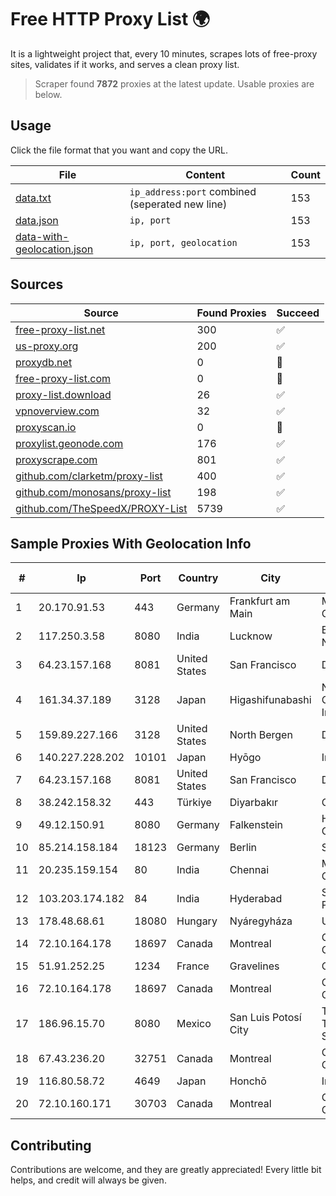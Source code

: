 
# Free HTTP Proxy List 🌍

It is a lightweight project that, every 10 minutes, scrapes lots of free-proxy sites, validates if it works, and serves a clean proxy list.


> Scraper found **7872** proxies at the latest update. Usable proxies are below.

## Usage

Click the file format that you want and copy the URL.


|File|Content|Count|
|----|-------|-----|
|[data.txt](https://raw.githubusercontent.com/themiralay/Proxy-List-World/master/data.txt)|`ip_address:port` combined (seperated new line)|153|
|[data.json](https://raw.githubusercontent.com/themiralay/Proxy-List-World/master/data.json)|`ip, port`|153|
|[data-with-geolocation.json](https://raw.githubusercontent.com/themiralay/Proxy-List-World/master/data-with-geolocation.json)|`ip, port, geolocation`|153|

## Sources

|Source|Found Proxies|Succeed|
|------|-------------|-------|
|[free-proxy-list.net](https://free-proxy-list.net)|300|✅|
|[us-proxy.org](https://www.us-proxy.org)|200|✅|
|[proxydb.net](http://proxydb.net)|0|🚫|
|[free-proxy-list.com](https://free-proxy-list.com/?page=&port=&type%5B%5D=http&type%5B%5D=https&up_time=0&search=Search)|0|🚫|
|[proxy-list.download](https://www.proxy-list.download/HTTP)|26|✅|
|[vpnoverview.com](https://vpnoverview.com/privacy/anonymous-browsing/free-proxy-servers)|32|✅|
|[proxyscan.io](https://www.proxyscan.io)|0|🚫|
|[proxylist.geonode.com](https://proxylist.geonode.com/api/proxy-list?limit=300&page=1&sort_by=lastChecked&sort_type=desc&protocols=http,https)|176|✅|
|[proxyscrape.com](https://api.proxyscrape.com/v2/?request=displayproxies&protocol=http&timeout=10000&country=all&ssl=all&anonymity=all)|801|✅|
|[github.com/clarketm/proxy-list](https://raw.githubusercontent.com/clarketm/proxy-list/master/proxy-list-raw.txt)|400|✅|
|[github.com/monosans/proxy-list](https://raw.githubusercontent.com/monosans/proxy-list/main/proxies/http.txt)|198|✅|
|[github.com/TheSpeedX/PROXY-List](https://raw.githubusercontent.com/TheSpeedX/PROXY-List/master/http.txt)|5739|✅|


## Sample Proxies With Geolocation Info

|#|Ip|Port|Country|City|Internet Service Provider|
|-|--|----|-------|----|-------------------------|
|1|20.170.91.53|443|Germany|Frankfurt am Main|Microsoft Corporation|
|2|117.250.3.58|8080|India|Lucknow|Bharat Sanchar Nigam Ltd|
|3|64.23.157.168|8081|United States|San Francisco|DigitalOcean, LLC|
|4|161.34.37.189|3128|Japan|Higashifunabashi|NTT PC Communications, Inc.|
|5|159.89.227.166|3128|United States|North Bergen|DigitalOcean, LLC|
|6|140.227.228.202|10101|Japan|Hyōgo|InfoSphere|
|7|64.23.157.168|8081|United States|San Francisco|DigitalOcean, LLC|
|8|38.242.158.32|443|Türkiye|Diyarbakır|Contabo GmbH|
|9|49.12.150.91|8080|Germany|Falkenstein|Hetzner Online GmbH|
|10|85.214.158.184|18123|Germany|Berlin|Strato AG|
|11|20.235.159.154|80|India|Chennai|Microsoft Corporation|
|12|103.203.174.182|84|India|Hyderabad|Softgaurd Powertronics|
|13|178.48.68.61|18080|Hungary|Nyáregyháza|UPC|
|14|72.10.164.178|18697|Canada|Montreal|GloboTech Communications|
|15|51.91.252.25|1234|France|Gravelines|OVH SAS|
|16|72.10.164.178|18697|Canada|Montreal|GloboTech Communications|
|17|186.96.15.70|8080|Mexico|San Luis Potosí City|Total Play Telecomunicaciones SA De CV|
|18|67.43.236.20|32751|Canada|Montreal|GloboTech Communications|
|19|116.80.58.72|4649|Japan|Honchō|InfoSphere|
|20|72.10.160.171|30703|Canada|Montreal|GloboTech Communications|



## Contributing

Contributions are welcome, and they are greatly appreciated! Every
little bit helps, and credit will always be given.

